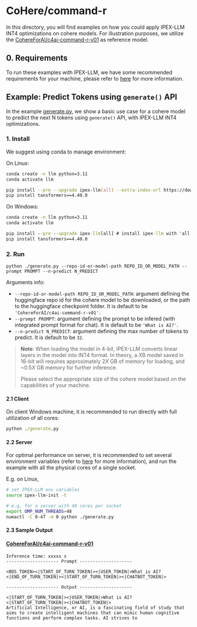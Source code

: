 # CoHere/command-r
In this directory, you will find examples on how you could apply IPEX-LLM INT4 optimizations on cohere models. For illustration purposes, we utilize the [CohereForAI/c4ai-command-r-v01](https://huggingface.co/CohereForAI/c4ai-command-r-v01) as reference model.

## 0. Requirements
To run these examples with IPEX-LLM, we have some recommended requirements for your machine, please refer to [here](../README.md#recommended-requirements) for more information.

## Example: Predict Tokens using `generate()` API
In the example [generate.py](./generate.py), we show a basic use case for a cohere model to predict the next N tokens using `generate()` API, with IPEX-LLM INT4 optimizations.
### 1. Install
We suggest using conda to manage environment:

On Linux:

```bash
conda create -n llm python=3.11
conda activate llm

pip install --pre --upgrade ipex-llm[all] --extra-index-url https://download.pytorch.org/whl/cpu # install ipex-llm with 'all' option
pip install tansformers==4.40.0
```

On Windows:

```cmd
conda create -n llm python=3.11
conda activate llm

pip install --pre --upgrade ipex-llm[all] # install ipex-llm with 'all' option
pip install tansformers==4.40.0
```

### 2. Run
```
python ./generate.py --repo-id-or-model-path REPO_ID_OR_MODEL_PATH --prompt PROMPT --n-predict N_PREDICT
```

Arguments info:
- `--repo-id-or-model-path REPO_ID_OR_MODEL_PATH`: argument defining the huggingface repo id for the cohere model to be downloaded, or the path to the huggingface checkpoint folder. It is default to be `'CohereForAI/c4ai-command-r-v01'`.
- `--prompt PROMPT`: argument defining the prompt to be infered (with integrated prompt format for chat). It is default to be `'What is AI?'`.
- `--n-predict N_PREDICT`: argument defining the max number of tokens to predict. It is default to be `32`.

> **Note**: When loading the model in 4-bit, IPEX-LLM converts linear layers in the model into INT4 format. In theory, a *X*B model saved in 16-bit will requires approximately 2*X* GB of memory for loading, and ~0.5*X* GB memory for further inference.
>
> Please select the appropriate size of the cohere model based on the capabilities of your machine.

#### 2.1 Client
On client Windows machine, it is recommended to run directly with full utilization of all cores:
```cmd
python ./generate.py 
```

#### 2.2 Server
For optimal performance on server, it is recommended to set several environment variables (refer to [here](../README.md#best-known-configuration-on-linux) for more information), and run the example with all the physical cores of a single socket.

E.g. on Linux,
```bash
# set IPEX-LLM env variables
source ipex-llm-init -t

# e.g. for a server with 48 cores per socket
export OMP_NUM_THREADS=48
numactl -C 0-47 -m 0 python ./generate.py
```

#### 2.3 Sample Output
#### [CohereForAI/c4ai-command-r-v01](https://huggingface.co/CohereForAI/c4ai-command-r-v01)
```log
Inference time: xxxxx s
-------------------- Prompt --------------------

<BOS_TOKEN><|START_OF_TURN_TOKEN|><|USER_TOKEN|>What is AI?<|END_OF_TURN_TOKEN|><|START_OF_TURN_TOKEN|><|CHATBOT_TOKEN|>

-------------------- Output --------------------

<|START_OF_TURN_TOKEN|><|USER_TOKEN|>What is AI?<|START_OF_TURN_TOKEN|><|CHATBOT_TOKEN|>
Artificial Intelligence, or AI, is a fascinating field of study that aims to create intelligent machines that can mimic human cognitive functions and perform complex tasks. AI strives to
```
